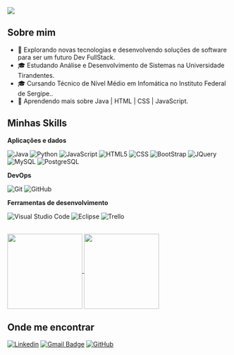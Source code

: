 ![](https://komarev.com/ghpvc/?username=JairoNetoDev&color=006bed)

## Sobre mim

- 🤔 Explorando novas tecnologias e desenvolvendo soluções de software para ser um futuro Dev FullStack.
- 🎓 Estudando Análise e Desenvolvimento de Sistemas na Universidade Tirandentes.
- 🎓 Cursando Técnico de Nível Médio em Infomática no Instituto Federal de Sergipe..
- 🌱 Aprendendo mais sobre Java | HTML | CSS | JavaScript.

## Minhas Skills

**Aplicações e dados**

![Java](https://img.shields.io/badge/-Java-333333?style=flat&logo=java&logoColor=007396)
![Python](https://img.shields.io/badge/-Python-333333?style=flat&logo=python)
![JavaScript](https://img.shields.io/badge/-JavaScript-333333?style=flat&logo=javascript)
![HTML5](https://img.shields.io/badge/-HTML5-333333?style=flat&logo=HTML5)
![CSS](https://img.shields.io/badge/-CSS-333333?style=flat&logo=CSS3&logoColor=1572B6)
![BootStrap](https://img.shields.io/badge/-BootStrap-333333?style=flat&logo=bootstrap)
![JQuery](https://img.shields.io/badge/-JQuery-333333?style=flat&logo=jquery)
![MySQL](https://img.shields.io/badge/-MySQL-333333?style=flat&logo=mysql)
![PostgreSQL](https://img.shields.io/badge/-PostgreSQL-333333?style=flat&logo=postgresql)


**DevOps**

![Git](https://img.shields.io/badge/-Git-333333?style=flat&logo=git)
![GitHub](https://img.shields.io/badge/-GitHub-333333?style=flat&logo=github)

**Ferramentas de desenvolvimento**

![Visual Studio Code](https://img.shields.io/badge/-Visual%20Studio%20Code-333333?style=flat&logo=visual-studio-code&logoColor=007ACC)
![Eclipse](https://img.shields.io/badge/-Eclipse-333333?style=flat&logo=eclipse-ide&logoColor=2C2255)
![Trello](https://img.shields.io/badge/-Trello-333333?style=flat&logo=trello&logoColor=007ACC)

<br/>

<a href="https://github.com/JairoNetoDev/">
  <img height=170 align="center" src="https://github-readme-stats.vercel.app/api?username=JairoNetoDev" />
</a>
<a href="https://github.com/anuraghazra/convoychat">
  <img height=170 align="center" src="https://github-readme-stats.vercel.app/api/top-langs?username=JairoNetoDev&layout=compact&langs_count=8&card_width=320" />
</a>

## Onde me encontrar

[![Linkedin](https://img.shields.io/badge/-Jairo_Williams_Guedes_Lopes_Neto-blue?style=flat-square&logo=Linkedin&logoColor=white&link=https://www.linkedin.com/in/jaironetodev/)](https://www.linkedin.com/in/jaironetodev/)
[![Gmail Badge](https://img.shields.io/badge/-jairo.neto.dev@gmail.com-006bed?style=flat-square&logo=Gmail&logoColor=white&link=mailto:jairo.neto.dev@gmail.com)](mailto:jairo.neto.dev@gmail.com)
[![GitHub](https://img.shields.io/github/followers/JairoNetoDev?label=follow&style=social)](https://github.com/JairoNetoDev/)
